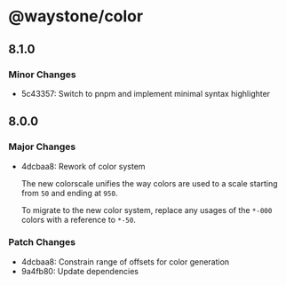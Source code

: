 # @waystone/color

## 8.1.0

### Minor Changes

- 5c43357: Switch to pnpm and implement minimal syntax highlighter

## 8.0.0

### Major Changes

- 4dcbaa8: Rework of color system

  The new colorscale unifies the way colors are used to a scale starting from `50`
  and ending at `950`.

  To migrate to the new color system, replace any usages of the `*-000` colors
  with a reference to `*-50`.

### Patch Changes

- 4dcbaa8: Constrain range of offsets for color generation
- 9a4fb80: Update dependencies
